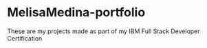 # MelisaMedina-portfolio
These are my projects made as part of my IBM Full Stack Developer Certification
